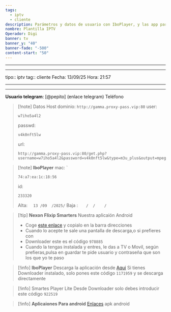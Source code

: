 ```yaml
---
tags:
  - iptv
  - cliente
description: Parámetros y datos de usuario con IboPlayer, y las app para android
nombre: Plantilla IPTV
Operador: Digi
banner: tv
banner_y: "40"
banner-fade: "-500"
content-start: "50"
---
```



---
---
tipo:: iptv
tag:: cliente
Fecha: 13/09/25
Hora: 21:57

---
---




**Usuario telegram**: [@pepito] (enlace telegram)
Teléfono  

>[!note] Datos Host
>dominio: `http://gamma.proxy-pass.vip:80`
>user:
>``` 
>w7iho5a4l2
>```
>passwd: 
>```
>v4k0nft5lw
>```
>url: 
>```
>http://gamma.proxy-pass.vip:80/get.php?username=w7iho5a4l2&password=v4k0nft5lw&type=m3u_plus&output=mpegts
>```


>[!note] **IboPlayer**
>mac: `
> ```
> 74:a7:ea:1c:18:56
> ``` 
>id:
>```
> 233320
> ```
> 
> Alta: `  13 /09  /2025/` 
> Baja : `   /  /    /`



>[!tip] **Nexon Flixip Smarters**
>Nuestra aplicaión Android
>- Coge [este enlace](http://sw-apps.net/sw_nexon/Android%20App/NEXON_FLIXIP_Smarters.apk) y copialo en la barra direcciones
>- Cuando lo acepte te sale una pantalla de descarga,o si prefieres con
>- Downloader este es el código `978885` 
>- Cuando la tengas instalada y entres, le das a TV o Movil, según prefieras,pulsa en guardar te pide usuario y contraseña que son los que yo te paso

>[!info] **IboPlayer**
>Descarga la aplicación desde  [Aqui](http://ibodesk.com/iboupdate.apk)
Si tienes Downloader instalado, solo pones este código  `1171959` y se descarga directamente

> [!info] Smartes Player Lite
> Desde Downloader solo debes introducir este código `922519`

 >[!info] **Aplicaiones Para android**
 >[Enlaces](http://sw-apps.net/sw_nexon/Android%20App/NEXON-CODE-DOWNLOADER.txt) apk android
